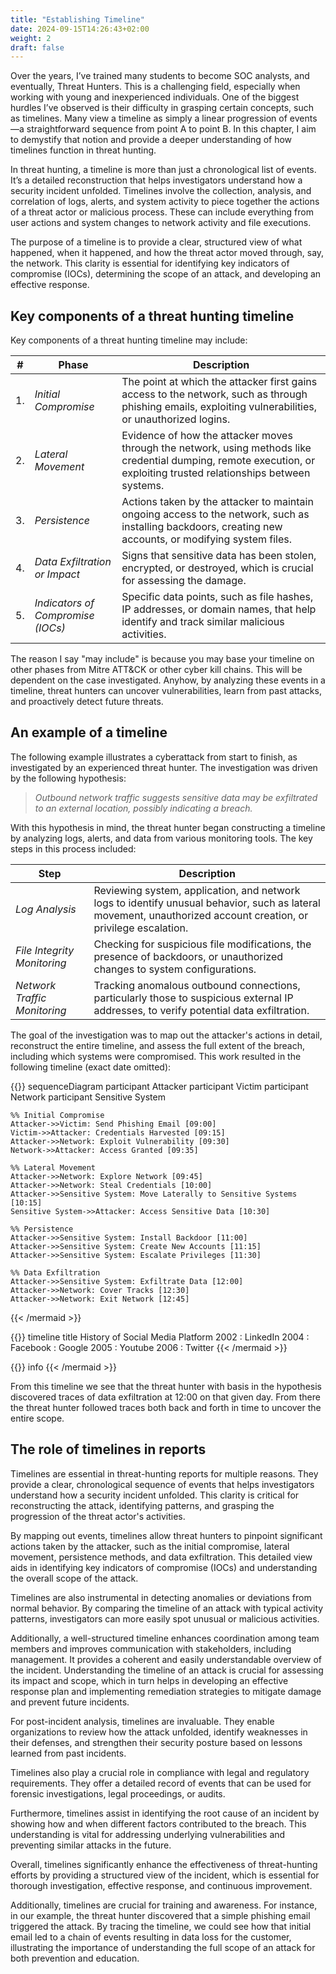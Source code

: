 ```yaml
---
title: "Establishing Timeline"
date: 2024-09-15T14:26:43+02:00
weight: 2
draft: false
---
```


Over the years, I’ve trained many students to become SOC analysts, and eventually, Threat Hunters. This is a challenging field, especially when working with young and inexperienced individuals. One of the biggest hurdles I’ve observed is their difficulty in grasping certain concepts, such as timelines. Many view a timeline as simply a linear progression of events—a straightforward sequence from point A to point B. In this chapter, I aim to demystify that notion and provide a deeper understanding of how timelines function in threat hunting.

In threat hunting, a timeline is more than just a chronological list of events. It’s a detailed reconstruction that helps investigators understand how a security incident unfolded. Timelines involve the collection, analysis, and correlation of logs, alerts, and system activity to piece together the actions of a threat actor or malicious process. These can include everything from user actions and system changes to network activity and file executions.

The purpose of a timeline is to provide a clear, structured view of what happened, when it happened, and how the threat actor moved through, say, the network. This clarity is essential for identifying key indicators of compromise (IOCs), determining the scope of an attack, and developing an effective response.

## Key components of a threat hunting timeline 

Key components of a threat hunting timeline may include:

| # | Phase | Description | 
| -- | ---- | ----------- |
| 1. | _Initial Compromise_ | The point at which the attacker first gains access to the network, such as through phishing emails, exploiting vulnerabilities, or unauthorized logins. |
| 2. | _Lateral Movement_ | Evidence of how the attacker moves through the network, using methods like credential dumping, remote execution, or exploiting trusted relationships between systems. |
| 3. | _Persistence_  | Actions taken by the attacker to maintain ongoing access to the network, such as installing backdoors, creating new accounts, or modifying system files. |
| 4. | _Data Exfiltration or Impact_ | Signs that sensitive data has been stolen, encrypted, or destroyed, which is crucial for assessing the damage. |
| 5. | _Indicators of Compromise (IOCs)_ | Specific data points, such as file hashes, IP addresses, or domain names, that help identify and track similar malicious activities. |

The reason I say "may include" is because you may base your timeline on other phases from Mitre ATT&CK or other cyber kill chains. This will be dependent on the case investigated. Anyhow, by analyzing these events in a timeline, threat hunters can uncover vulnerabilities, learn from past attacks, and proactively detect future threats.

## An example of a timeline

The following example illustrates a cyberattack from start to finish, as investigated by an experienced threat hunter. The investigation was driven by the following hypothesis:

> _Outbound network traffic suggests sensitive data may be exfiltrated to an external location, possibly indicating a breach._

With this hypothesis in mind, the threat hunter began constructing a timeline by analyzing logs, alerts, and data from various monitoring tools. The key steps in this process included:

| Step | Description |
| ---- | ----------- |
| _Log Analysis_ | Reviewing system, application, and network logs to identify unusual behavior, such as lateral movement, unauthorized account creation, or privilege escalation. |
| _File Integrity Monitoring_ | Checking for suspicious file modifications, the presence of backdoors, or unauthorized changes to system configurations. |
| _Network Traffic Monitoring_ | Tracking anomalous outbound connections, particularly those to suspicious external IP addresses, to verify potential data exfiltration. |

The goal of the investigation was to map out the attacker's actions in detail, reconstruct the entire timeline, and assess the full extent of the breach, including which systems were compromised. This work resulted in the following timeline (exact date omitted):

{{<mermaid align="center">}}
sequenceDiagram
    participant Attacker
    participant Victim
    participant Network
    participant Sensitive System

    %% Initial Compromise
    Attacker->>Victim: Send Phishing Email [09:00]
    Victim->>Attacker: Credentials Harvested [09:15]
    Attacker->>Network: Exploit Vulnerability [09:30]
    Network->>Attacker: Access Granted [09:35]

    %% Lateral Movement
    Attacker->>Network: Explore Network [09:45]
    Attacker->>Network: Steal Credentials [10:00]
    Attacker->>Sensitive System: Move Laterally to Sensitive Systems [10:15]
    Sensitive System->>Attacker: Access Sensitive Data [10:30]

    %% Persistence
    Attacker->>Sensitive System: Install Backdoor [11:00]
    Attacker->>Sensitive System: Create New Accounts [11:15]
    Attacker->>Sensitive System: Escalate Privileges [11:30]

    %% Data Exfiltration
    Attacker->>Sensitive System: Exfiltrate Data [12:00]
    Attacker->>Network: Cover Tracks [12:30]
    Attacker->>Network: Exit Network [12:45]
 {{< /mermaid >}}

{{<mermaid align="center">}}
 timeline
    title History of Social Media Platform
    2002 : LinkedIn
    2004 : Facebook : Google
    2005 : Youtube
    2006 : Twitter
{{< /mermaid >}}

{{<mermaid align="center">}}
info
{{< /mermaid >}}

From this timeline we see that the threat hunter with basis in the hypothesis discovered traces of data exfiltration at 12:00 on that given day. From there the threat hunter followed traces both back and forth in time to uncover the entire scope.

## The role of timelines in reports

Timelines are essential in threat-hunting reports for multiple reasons. They provide a clear, chronological sequence of events that helps investigators understand how a security incident unfolded. This clarity is critical for reconstructing the attack, identifying patterns, and grasping the progression of the threat actor's activities.

By mapping out events, timelines allow threat hunters to pinpoint significant actions taken by the attacker, such as the initial compromise, lateral movement, persistence methods, and data exfiltration. This detailed view aids in identifying key indicators of compromise (IOCs) and understanding the overall scope of the attack.

Timelines are also instrumental in detecting anomalies or deviations from normal behavior. By comparing the timeline of an attack with typical activity patterns, investigators can more easily spot unusual or malicious activities.

Additionally, a well-structured timeline enhances coordination among team members and improves communication with stakeholders, including management. It provides a coherent and easily understandable overview of the incident. Understanding the timeline of an attack is crucial for assessing its impact and scope, which in turn helps in developing an effective response plan and implementing remediation strategies to mitigate damage and prevent future incidents.

For post-incident analysis, timelines are invaluable. They enable organizations to review how the attack unfolded, identify weaknesses in their defenses, and strengthen their security posture based on lessons learned from past incidents.

Timelines also play a crucial role in compliance with legal and regulatory requirements. They offer a detailed record of events that can be used for forensic investigations, legal proceedings, or audits.

Furthermore, timelines assist in identifying the root cause of an incident by showing how and when different factors contributed to the breach. This understanding is vital for addressing underlying vulnerabilities and preventing similar attacks in the future.

Overall, timelines significantly enhance the effectiveness of threat-hunting efforts by providing a structured view of the incident, which is essential for thorough investigation, effective response, and continuous improvement.

Additionally, timelines are crucial for training and awareness. For instance, in our example, the threat hunter discovered that a simple phishing email triggered the attack. By tracing the timeline, we could see how that initial email led to a chain of events resulting in data loss for the customer, illustrating the importance of understanding the full scope of an attack for both prevention and education.